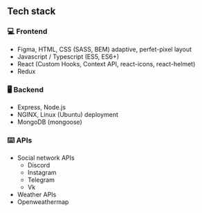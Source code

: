 ## Tech stack


### 💻 Frontend

* Figma, HTML, CSS (SASS, BEM) adaptive, perfet-pixel layout
* Javascript / Typescript (ES5, ES6+)
* React (Custom Hooks, Context API, react-icons, react-helmet)
* Redux

### 🖥️ Backend

* Express, Node.js
* NGINX, Linux (Ubuntu) deployment
* MongoDB (mongoose)

### ⌨️ APIs

* Social network APIs
  *  Discord
  *  Instagram
  *  Telegram
  *  Vk
*  Weather APIs
  * Openweathermap  
